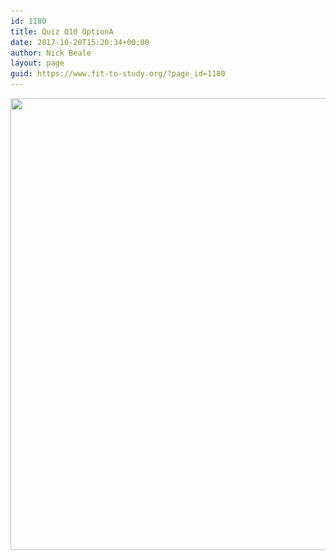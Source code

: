 ```yaml
---
id: 1180
title: Quiz Q10 OptionA
date: 2017-10-20T15:20:34+00:00
author: Nick Beale
layout: page
guid: https://www.fit-to-study.org/?page_id=1180
---
```

[<img class="aligncenter wp-image-1179 size-full" src="/wp-content/uploads/2017/10/summaryA.jpg?resize=1487%2C723&#038;ssl=1" alt="" width="1487" height="723" srcset="/wp-content/uploads/2017/10/summaryA.jpg?w=1487&ssl=1 1487w, /wp-content/uploads/2017/10/summaryA.jpg?resize=300%2C146&ssl=1 300w, /wp-content/uploads/2017/10/summaryA.jpg?resize=768%2C373&ssl=1 768w, /wp-content/uploads/2017/10/summaryA.jpg?resize=1024%2C498&ssl=1 1024w" sizes="(max-width: 1000px) 100vw, 1000px" data-recalc-dims="1" />](/wp-content/uploads/2017/10/summaryA.jpg?ssl=1)